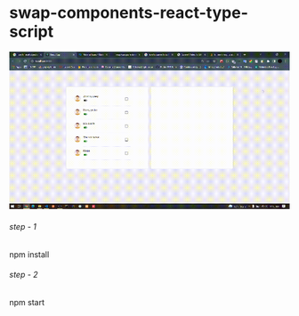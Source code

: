 # swap-components-react-type-script

![](https://github.com/kalan3124/swap-components-react-type-script/blob/master/1b17faacb31334de4a8718d766944bc19c8a6d54.gif)

###### step - 1

npm install

###### step - 2

npm start